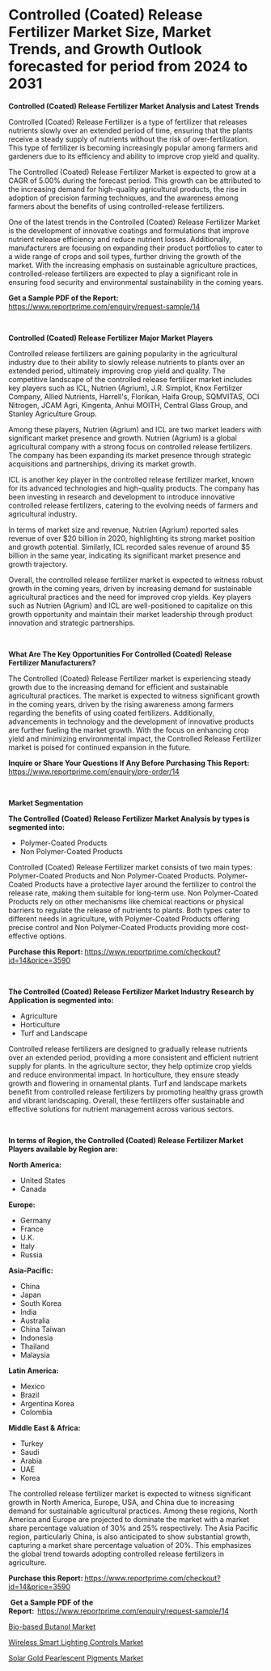 <p><h1>Controlled (Coated) Release Fertilizer Market Size, Market Trends, and Growth Outlook forecasted for period from 2024 to 2031</h1></p><p><strong>Controlled (Coated) Release Fertilizer Market Analysis and Latest Trends</strong></p>
<p><p>Controlled (Coated) Release Fertilizer is a type of fertilizer that releases nutrients slowly over an extended period of time, ensuring that the plants receive a steady supply of nutrients without the risk of over-fertilization. This type of fertilizer is becoming increasingly popular among farmers and gardeners due to its efficiency and ability to improve crop yield and quality.</p><p>The Controlled (Coated) Release Fertilizer Market is expected to grow at a CAGR of 5.00% during the forecast period. This growth can be attributed to the increasing demand for high-quality agricultural products, the rise in adoption of precision farming techniques, and the awareness among farmers about the benefits of using controlled-release fertilizers.</p><p>One of the latest trends in the Controlled (Coated) Release Fertilizer Market is the development of innovative coatings and formulations that improve nutrient release efficiency and reduce nutrient losses. Additionally, manufacturers are focusing on expanding their product portfolios to cater to a wide range of crops and soil types, further driving the growth of the market. With the increasing emphasis on sustainable agriculture practices, controlled-release fertilizers are expected to play a significant role in ensuring food security and environmental sustainability in the coming years.</p></p>
<p><strong>Get a Sample PDF of the Report:&nbsp;</strong> <a href="https://www.reportprime.com/enquiry/request-sample/14">https://www.reportprime.com/enquiry/request-sample/14</a></p>
<p>&nbsp;</p>
<p><strong>Controlled (Coated) Release Fertilizer Major Market Players</strong></p>
<p><p>Controlled release fertilizers are gaining popularity in the agricultural industry due to their ability to slowly release nutrients to plants over an extended period, ultimately improving crop yield and quality. The competitive landscape of the controlled release fertilizer market includes key players such as ICL, Nutrien (Agrium), J.R. Simplot, Knox Fertilizer Company, Allied Nutrients, Harrell's, Florikan, Haifa Group, SQMVITAS, OCI Nitrogen, JCAM Agri, Kingenta, Anhui MOITH, Central Glass Group, and Stanley Agriculture Group.</p><p>Among these players, Nutrien (Agrium) and ICL are two market leaders with significant market presence and growth. Nutrien (Agrium) is a global agricultural company with a strong focus on controlled release fertilizers. The company has been expanding its market presence through strategic acquisitions and partnerships, driving its market growth.</p><p>ICL is another key player in the controlled release fertilizer market, known for its advanced technologies and high-quality products. The company has been investing in research and development to introduce innovative controlled release fertilizers, catering to the evolving needs of farmers and agricultural industry.</p><p>In terms of market size and revenue, Nutrien (Agrium) reported sales revenue of over $20 billion in 2020, highlighting its strong market position and growth potential. Similarly, ICL recorded sales revenue of around $5 billion in the same year, indicating its significant market presence and growth trajectory.</p><p>Overall, the controlled release fertilizer market is expected to witness robust growth in the coming years, driven by increasing demand for sustainable agricultural practices and the need for improved crop yields. Key players such as Nutrien (Agrium) and ICL are well-positioned to capitalize on this growth opportunity and maintain their market leadership through product innovation and strategic partnerships.</p></p>
<p>&nbsp;</p>
<p><strong>What Are The Key Opportunities For Controlled (Coated) Release Fertilizer Manufacturers?</strong></p>
<p><p>The Controlled (Coated) Release Fertilizer market is experiencing steady growth due to the increasing demand for efficient and sustainable agricultural practices. The market is expected to witness significant growth in the coming years, driven by the rising awareness among farmers regarding the benefits of using coated fertilizers. Additionally, advancements in technology and the development of innovative products are further fueling the market growth. With the focus on enhancing crop yield and minimizing environmental impact, the Controlled Release Fertilizer market is poised for continued expansion in the future.</p></p>
<p><strong>Inquire or Share Your Questions If Any Before Purchasing This Report:</strong> <a href="https://www.reportprime.com/enquiry/pre-order/14">https://www.reportprime.com/enquiry/pre-order/14</a></p>
<p>&nbsp;</p>
<p><strong>Market Segmentation</strong></p>
<p><strong>The Controlled (Coated) Release Fertilizer Market Analysis by types is segmented into:</strong></p>
<p><ul><li>Polymer-Coated Products</li><li>Non Polymer-Coated Products</li></ul></p>
<p><p>Controlled (Coated) Release Fertilizer market consists of two main types: Polymer-Coated Products and Non Polymer-Coated Products. Polymer-Coated Products have a protective layer around the fertilizer to control the release rate, making them suitable for long-term use. Non Polymer-Coated Products rely on other mechanisms like chemical reactions or physical barriers to regulate the release of nutrients to plants. Both types cater to different needs in agriculture, with Polymer-Coated Products offering precise control and Non Polymer-Coated Products providing more cost-effective options.</p></p>
<p><strong>Purchase this Report:&nbsp;</strong><a href="https://www.reportprime.com/checkout?id=14&price=3590">https://www.reportprime.com/checkout?id=14&price=3590</a></p>
<p>&nbsp;</p>
<p><strong>The Controlled (Coated) Release Fertilizer Market Industry Research by Application is segmented into:</strong></p>
<p><ul><li>Agriculture</li><li>Horticulture</li><li>Turf and Landscape</li></ul></p>
<p><p>Controlled release fertilizers are designed to gradually release nutrients over an extended period, providing a more consistent and efficient nutrient supply for plants. In the agriculture sector, they help optimize crop yields and reduce environmental impact. In horticulture, they ensure steady growth and flowering in ornamental plants. Turf and landscape markets benefit from controlled release fertilizers by promoting healthy grass growth and vibrant landscaping. Overall, these fertilizers offer sustainable and effective solutions for nutrient management across various sectors.</p></p>
<p>&nbsp;</p>
<p><strong>In terms of Region, the Controlled (Coated) Release Fertilizer Market Players available by Region are:</strong></p>
<p>
    <p> <strong> North America: </strong>
        <ul>
            <li>United States</li>
            <li>Canada</li>
        </ul>
        </p> 
    <p> <strong> Europe: </strong>
        <ul>
            <li>Germany</li>
            <li>France</li>
            <li>U.K.</li>
            <li>Italy</li>
            <li>Russia</li>
        </ul>
        </p> 
    <p> <strong> Asia-Pacific: </strong>
        <ul>
            <li>China</li>
            <li>Japan</li>
            <li>South Korea</li>
            <li>India</li>
            <li>Australia</li>
            <li>China Taiwan</li>
            <li>Indonesia</li>
            <li>Thailand</li>
            <li>Malaysia</li>
        </ul>
        </p> 
    <p> <strong> Latin America: </strong>
        <ul>
            <li>Mexico</li>
            <li>Brazil</li>
            <li>Argentina Korea</li>
            <li>Colombia</li>
        </ul>
        </p> 
    <p> <strong> Middle East & Africa: </strong>
        <ul>
            <li>Turkey</li>
            <li>Saudi</li>
            <li>Arabia</li>
            <li>UAE</li>
            <li>Korea</li>
        </ul>
    </p>
    </p>
<p><p>The controlled release fertilizer market is expected to witness significant growth in North America, Europe, USA, and China due to increasing demand for sustainable agricultural practices. Among these regions, North America and Europe are projected to dominate the market with a market share percentage valuation of 30% and 25% respectively. The Asia Pacific region, particularly China, is also anticipated to show substantial growth, capturing a market share percentage valuation of 20%. This emphasizes the global trend towards adopting controlled release fertilizers in agriculture.</p></p>
<p><strong>Purchase this Report: </strong><a href="https://www.reportprime.com/checkout?id=14&price=3590">https://www.reportprime.com/checkout?id=14&price=3590</a></p>
<p>&nbsp;<strong>Get a Sample PDF of the Report:&nbsp;&nbsp;</strong><a href="https://www.reportprime.com/enquiry/request-sample/14">https://www.reportprime.com/enquiry/request-sample/14</a></p>
<p><strong></strong></p>
<p><p><a href="https://view.publitas.com/reportprime-1/bio-based-butanol-market-share-market-new-trends-analysis-report-by-type-by-application-by-end-use-by-region-and-segment-forecasts-2024-2031/">Bio-based Butanol Market</a></p><p><a href="https://view.publitas.com/reportprime-1/wireless-smart-lighting-controls-market-insights-market-players-and-forecast-till-2031/">Wireless Smart Lighting Controls Market</a></p><p><a href="https://view.publitas.com/reportprime-1/solar-gold-pearlescent-pigments-market-with-the-goal-of-estimating-the-market-size-and-future-growth-potential-of-various-market-segments-based-on-component-applications-end-user-and-region/">Solar Gold Pearlescent Pigments Market</a></p></p>